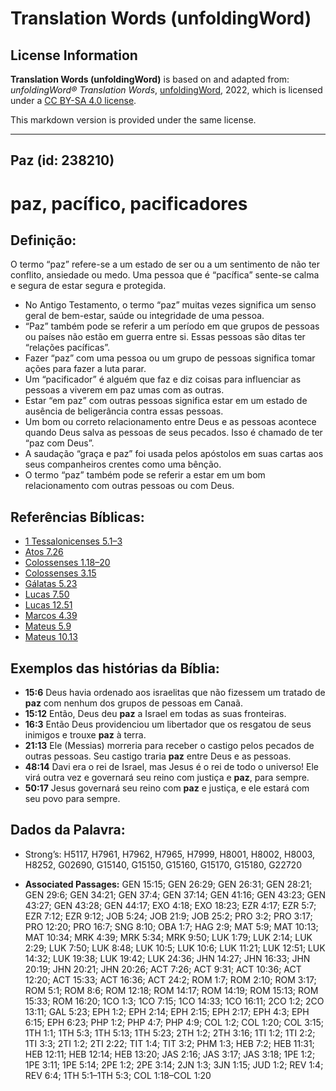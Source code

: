 # Translation Words (unfoldingWord)

## License Information

**Translation Words (unfoldingWord)** is based on and adapted from: _unfoldingWord® Translation Words_, [unfoldingWord](https://unfoldingword.org/utw), 2022, which is licensed under a [CC BY-SA 4.0 license](https://creativecommons.org/licenses/by-sa/4.0/legalcode.en).

This markdown version is provided under the same license.



--------------------------------

## Paz (id: 238210)

paz, pacífico, pacificadores
============================

Definição:
----------

O termo “paz” refere\-se a um estado de ser ou a um sentimento de não ter conflito, ansiedade ou medo. Uma pessoa que é “pacífica” sente\-se calma e segura de estar segura e protegida.

* No Antigo Testamento, o termo “paz” muitas vezes significa um senso geral de bem\-estar, saúde ou integridade de uma pessoa.
* “Paz” também pode se referir a um período em que grupos de pessoas ou países não estão em guerra entre si. Essas pessoas são ditas ter “relações pacíficas”.
* Fazer “paz” com uma pessoa ou um grupo de pessoas significa tomar ações para fazer a luta parar.
* Um “pacificador” é alguém que faz e diz coisas para influenciar as pessoas a viverem em paz umas com as outras.
* Estar “em paz” com outras pessoas significa estar em um estado de ausência de beligerância contra essas pessoas.
* Um bom ou correto relacionamento entre Deus e as pessoas acontece quando Deus salva as pessoas de seus pecados. Isso é chamado de ter “paz com Deus”.
* A saudação “graça e paz” foi usada pelos apóstolos em suas cartas aos seus companheiros crentes como uma bênção.
* O termo “paz” também pode se referir a estar em um bom relacionamento com outras pessoas ou com Deus.

Referências Bíblicas:
---------------------

* [1 Tessalonicenses 5\.1–3](https://ref.ly/1Thess5:1-1Thess5:3)
* [Atos 7\.26](https://ref.ly/Acts7:26)
* [Colossenses 1\.18–20](https://ref.ly/Col1:18-Col1:20)
* [Colossenses 3\.15](https://ref.ly/Col3:15)
* [Gálatas 5\.23](https://ref.ly/Gal5:23)
* [Lucas 7\.50](https://ref.ly/Luke7:50)
* [Lucas 12\.51](https://ref.ly/Luke12:51)
* [Marcos 4\.39](https://ref.ly/Mark4:39)
* [Mateus 5\.9](https://ref.ly/Matt5:9)
* [Mateus 10\.13](https://ref.ly/Matt10:13)

Exemplos das histórias da Bíblia:
---------------------------------

* **15:6** Deus havia ordenado aos israelitas que não fizessem um tratado de **paz** com nenhum dos grupos de pessoas em Canaã.
* **15:12** Então, Deus deu **paz** a Israel em todas as suas fronteiras.
* **16:3** Então Deus providenciou um libertador que os resgatou de seus inimigos e trouxe **paz** à terra.
* **21:13** Ele (Messias) morreria para receber o castigo pelos pecados de outras pessoas. Seu castigo traria **paz** entre Deus e as pessoas.
* **48:14** Davi era o rei de Israel, mas Jesus é o rei de todo o universo! Ele virá outra vez e governará seu reino com justiça e **paz**, para sempre.
* **50:17** Jesus governará seu reino com **paz** e justiça, e ele estará com seu povo para sempre.

Dados da Palavra:
-----------------

* Strong’s: H5117, H7961, H7962, H7965, H7999, H8001, H8002, H8003, H8252, G02690, G15140, G15150, G15160, G15170, G15180, G22720

* **Associated Passages:** GEN 15:15; GEN 26:29; GEN 26:31; GEN 28:21; GEN 29:6; GEN 34:21; GEN 37:4; GEN 37:14; GEN 41:16; GEN 43:23; GEN 43:27; GEN 43:28; GEN 44:17; EXO 4:18; EXO 18:23; EZR 4:17; EZR 5:7; EZR 7:12; EZR 9:12; JOB 5:24; JOB 21:9; JOB 25:2; PRO 3:2; PRO 3:17; PRO 12:20; PRO 16:7; SNG 8:10; OBA 1:7; HAG 2:9; MAT 5:9; MAT 10:13; MAT 10:34; MRK 4:39; MRK 5:34; MRK 9:50; LUK 1:79; LUK 2:14; LUK 2:29; LUK 7:50; LUK 8:48; LUK 10:5; LUK 10:6; LUK 11:21; LUK 12:51; LUK 14:32; LUK 19:38; LUK 19:42; LUK 24:36; JHN 14:27; JHN 16:33; JHN 20:19; JHN 20:21; JHN 20:26; ACT 7:26; ACT 9:31; ACT 10:36; ACT 12:20; ACT 15:33; ACT 16:36; ACT 24:2; ROM 1:7; ROM 2:10; ROM 3:17; ROM 5:1; ROM 8:6; ROM 12:18; ROM 14:17; ROM 14:19; ROM 15:13; ROM 15:33; ROM 16:20; 1CO 1:3; 1CO 7:15; 1CO 14:33; 1CO 16:11; 2CO 1:2; 2CO 13:11; GAL 5:23; EPH 1:2; EPH 2:14; EPH 2:15; EPH 2:17; EPH 4:3; EPH 6:15; EPH 6:23; PHP 1:2; PHP 4:7; PHP 4:9; COL 1:2; COL 1:20; COL 3:15; 1TH 1:1; 1TH 5:3; 1TH 5:13; 1TH 5:23; 2TH 1:2; 2TH 3:16; 1TI 1:2; 1TI 2:2; 1TI 3:3; 2TI 1:2; 2TI 2:22; TIT 1:4; TIT 3:2; PHM 1:3; HEB 7:2; HEB 11:31; HEB 12:11; HEB 12:14; HEB 13:20; JAS 2:16; JAS 3:17; JAS 3:18; 1PE 1:2; 1PE 3:11; 1PE 5:14; 2PE 1:2; 2PE 3:14; 2JN 1:3; 3JN 1:15; JUD 1:2; REV 1:4; REV 6:4; 1TH 5:1–1TH 5:3; COL 1:18–COL 1:20

